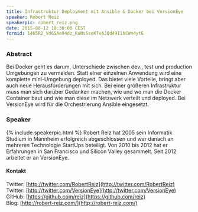 ```yaml
---
title: Infrastruktur Deployment mit Ansible & Docker bei VersionEye
speaker: Robert Reiz
speakerpic: robert_reiz.png
date: 2015-08-12 18:30:00 CEST
formid: 1465R2_Vd6SAe94dz_KuNsSsnKTvAJQd49I1hCWm4ytE
---
```


### Abstract

Bei Docker geht es darum, Unterschiede zwischen dev., test und production Umgebungen zu vermeiden. Statt einer einzelnen Anwendung wird eine komplette mini-Umgebung deployed. Das bietet viele Vorteile, bringt aber auch neue Herausforderungen mit sich. Bei einer größeren Infrastruktur muss man sich darüber Gedanken machen, wie und wo man die Docker Container baut und wie man diese im Netzwerk verteilt und deployed. Bei VersionEye wird für die Orchestrierung Ansible eingesetzt.

### Speaker

{% include speakerpic.html %}
Robert Reiz hat 2005 sein Informatik Studium in Mannheim erfolgreich abgeschlossen und war danach an mehreren Technologie StartUps beteiligt. Von 2010 bis 2012 hat er Erfahrungen in San Francisco und Silicon Valley gesammelt. Seit 2012 arbeitet er an VersionEye.

#### Kontakt

Twitter: [http://twitter.com/RobertReiz](http://twitter.com/RobertReiz) <br/>
Twitter: [http://twitter.com/VersionEye](http://twitter.com/VersionEye) <br/>
GitHub: [https://github.com/reiz](https://github.com/reiz) <br/>
Blog: [http://robert-reiz.com/](http://robert-reiz.com/)

